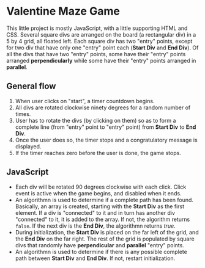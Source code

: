 # Valentine Maze Game
This little project is mostly JavaScript, with a little supporting HTML and CSS.  Several square divs are arranged on the board (a rectangular div) in a 5 by 4 grid, all floated left. Each square div has two "entry" points, except for two div that have only one "entry" point each (**Start Div** and **End Div**). Of all the divs that have two "entry" points, some have their "entry" points arranged **perpendicularly** while some have their "entry" points arranged in **parallel**.

## General flow
1. When user clicks on "start", a timer countdown begins.
2. All divs are rotated clockwise ninety degrees for a random number of times.
3. User has to rotate the divs (by clicking on them) so as to form a complete line (from "entry" point to "entry" point) from **Start Div** to **End Div**.
4. Once the user does so, the timer stops and a congratulatory message is displayed.
5. If the timer reaches zero before the user is done, the game stops.

## JavaScript
- Each div will be rotated 90 degrees clockwise with each click. Click event is active when the game begins, and disabled when it ends.
- An algorithmn is used to determine if a complete path has been found. Basically, an array is created, starting with the **Start Div** as the first element. If a div is "connected" to it and in turn has another div "connected" to it, it is added to the array. If not, the algorithm returns `false`. If the next div is the **End Div**, the algorithmn returns *true*.
- During initialization, the **Start Div** is placed on the far left of the grid, and the **End Div** on the far right. The rest of the grid is populated by square divs that randomly have **perpendicular** and **parallel** "entry" points.
- An algorithmn is used to determine if there is any possible complete path between **Start Div** and **End Div**. If not, restart initialization.

